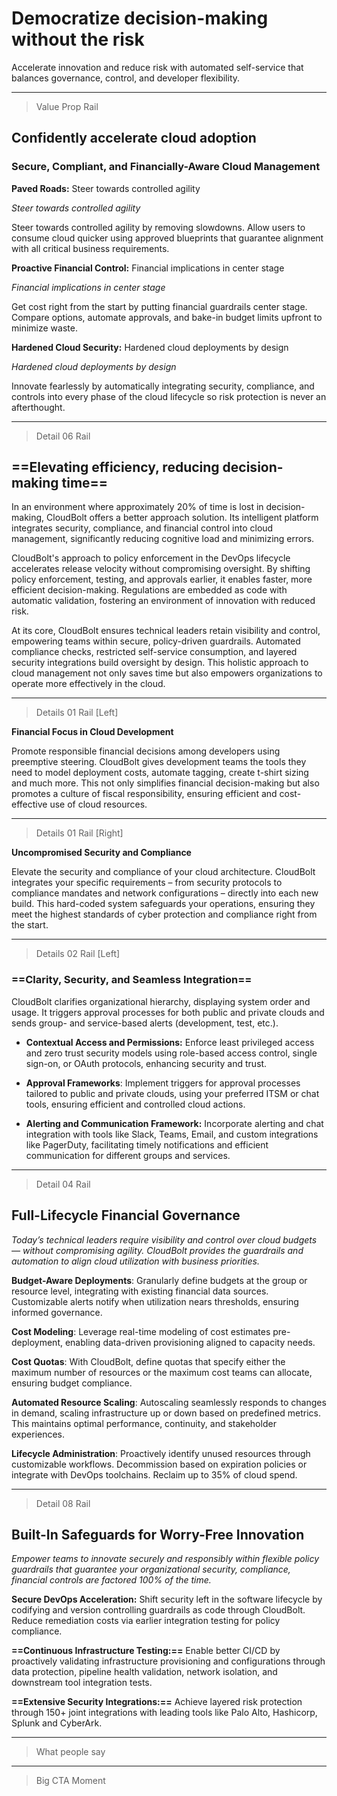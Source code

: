 # Democratize decision-making without the risk

Accelerate innovation and reduce risk with automated self-service that balances governance, control, and developer flexibility.

---

> Value Prop Rail

## Confidently accelerate cloud adoption

### Secure, Compliant, and Financially-Aware Cloud Management

**Paved Roads:** Steer towards controlled agility

_Steer towards controlled agility_

Steer towards controlled agility by removing slowdowns. Allow users to consume cloud quicker using approved blueprints that guarantee alignment with all critical business requirements.

**Proactive Financial Control:** Financial implications in center stage

_Financial implications in center stage_

Get cost right from the start by putting financial guardrails center stage. Compare options, automate approvals, and bake-in budget limits upfront to minimize waste.

**Hardened Cloud Security:** Hardened cloud deployments by design

_Hardened cloud deployments by design_

Innovate fearlessly by automatically integrating security, compliance, and controls into every phase of the cloud lifecycle so risk protection is never an afterthought.

---

> Detail 06 Rail

## ==Elevating efficiency, reducing decision-making time==

In an environment where approximately 20% of time is lost in decision-making, CloudBolt offers a better approach solution. Its intelligent platform integrates security, compliance, and financial control into cloud management, significantly reducing cognitive load and minimizing errors.

CloudBolt's approach to policy enforcement in the DevOps lifecycle accelerates release velocity without compromising oversight. By shifting policy enforcement, testing, and approvals earlier, it enables faster, more efficient decision-making. Regulations are embedded as code with automatic validation, fostering an environment of innovation with reduced risk.

At its core, CloudBolt ensures technical leaders retain visibility and control, empowering teams within secure, policy-driven guardrails. Automated compliance checks, restricted self-service consumption, and layered security integrations build oversight by design. This holistic approach to cloud management not only saves time but also empowers organizations to operate more effectively in the cloud.

---

> Details 01 Rail [Left]

**Financial Focus in Cloud Development**

Promote responsible financial decisions among developers using preemptive steering. CloudBolt gives development teams the tools they need to model deployment costs, automate tagging, create t-shirt sizing and much more. This not only simplifies financial decision-making but also promotes a culture of fiscal responsibility, ensuring efficient and cost-effective use of cloud resources.

---

> Details 01 Rail [Right]

**Uncompromised Security and Compliance**

Elevate the security and compliance of your cloud architecture. CloudBolt integrates your specific requirements – from security protocols to compliance mandates and network configurations – directly into each new build. This hard-coded system safeguards your operations, ensuring they meet the highest standards of cyber protection and compliance right from the start.

---

> Details 02 Rail [Left]

### ==Clarity, Security, and Seamless Integration==

CloudBolt clarifies organizational hierarchy, displaying system order and usage. It triggers approval processes for both public and private clouds and sends group- and service-based alerts (development, test, etc.).

- **Contextual Access and Permissions:** Enforce least privileged access and zero trust security models using role-based access control, single sign-on, or OAuth protocols, enhancing security and trust.
    
- **Approval Frameworks**: Implement triggers for approval processes tailored to public and private clouds, using your preferred ITSM or chat tools, ensuring efficient and controlled cloud actions.
    
- **Alerting and Communication Framework:** Incorporate alerting and chat integration with tools like Slack, Teams, Email, and custom integrations like PagerDuty, facilitating timely notifications and efficient communication for different groups and services.
    

---

> Detail 04 Rail

## Full-Lifecycle Financial Governance

_Today’s technical leaders require visibility and control over cloud budgets — without compromising agility. CloudBolt provides the guardrails and automation to align cloud utilization with business priorities._

**Budget-Aware Deployments**: Granularly define budgets at the group or resource level, integrating with existing financial data sources. Customizable alerts notify when utilization nears thresholds, ensuring informed governance.

**Cost Modeling**: Leverage real-time modeling of cost estimates pre-deployment, enabling data-driven provisioning aligned to capacity needs.

**Cost Quotas**: With CloudBolt, define quotas that specify either the maximum number of resources or the maximum cost teams can allocate, ensuring budget compliance.

**Automated Resource Scaling**: Autoscaling seamlessly responds to changes in demand, scaling infrastructure up or down based on predefined metrics. This maintains optimal performance, continuity, and stakeholder experiences.

**Lifecycle Administration**: Proactively identify unused resources through customizable workflows. Decommission based on expiration policies or integrate with DevOps toolchains. Reclaim up to 35% of cloud spend.

---

> Detail 08 Rail

## Built-In Safeguards for Worry-Free Innovation

_Empower teams to innovate securely and responsibly within flexible policy guardrails that guarantee your organizational security, compliance, financial controls are factored 100% of the time._

**Secure DevOps Acceleration:** Shift security left in the software lifecycle by codifying and version controlling guardrails as code through CloudBolt. Reduce remediation costs via earlier integration testing for policy compliance.

**==Continuous Infrastructure Testing:==** Enable better CI/CD by proactively validating infrastructure provisioning and configurations through data protection, pipeline health validation, network isolation, and downstream tool integration tests.

**==Extensive Security Integrations:==** Achieve layered risk protection through 150+ joint integrations with leading tools like Palo Alto, Hashicorp, Splunk and CyberArk.

---

> What people say

---

> Big CTA Moment